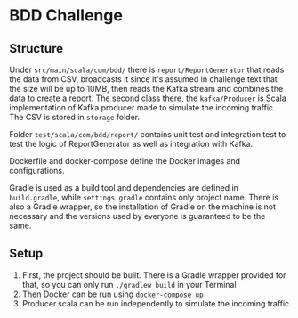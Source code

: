 # BDD Challenge

## Structure
Under `src/main/scala/com/bdd/` there is `report/ReportGenerator` that reads the data from CSV, broadcasts it since it's assumed in challenge text that the size will be up to 10MB, then reads the Kafka stream and combines the data to create a report.
The second class there, the `kafka/Producer` is Scala implementation of Kafka producer made to simulate the incoming traffic.
The CSV is stored in `storage` folder.

Folder `test/scala/com/bdd/report/` contains unit test and integration test to test the logic of ReportGenerator as well as integration with Kafka.

Dockerfile and docker-compose define the Docker images and configurations.

Gradle is used as a build tool and dependencies are defined in `build.gradle`, while `settings.gradle` contains only project name. There is also a Gradle wrapper, so the installation of Gradle on the machine is not necessary and the versions used by everyone is guaranteed to be the same.

## Setup
1. First, the project should be built. There is a Gradle wrapper provided for that, so you can only run `./gradlew build` in your Terminal
2. Then Docker can be run using `docker-compose up`
3. Producer.scala can be run independently to simulate the incoming traffic
